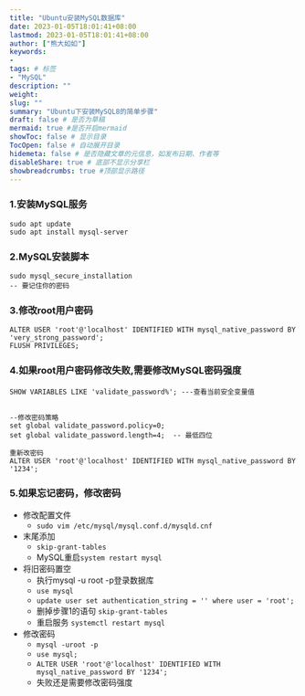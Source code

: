 ```yaml
---
title: "Ubuntu安装MySQL数据库"
date: 2023-01-05T18:01:41+08:00
lastmod: 2023-01-05T18:01:41+08:00
author: ["熊大如如"]
keywords: 
-
tags: # 标签
- "MySQL"
description: ""
weight:
slug: ""
summary: "Ubuntu下安装MySQL8的简单步骤"
draft: false # 是否为草稿
mermaid: true #是否开启mermaid
showToc: false # 显示目录
TocOpen: false # 自动展开目录
hidemeta: false # 是否隐藏文章的元信息，如发布日期、作者等
disableShare: true # 底部不显示分享栏
showbreadcrumbs: true #顶部显示路径
---
```


### 1.安装MySQL服务

    sudo apt update
    sudo apt install mysql-server

### 2.MySQL安装脚本

    sudo mysql_secure_installation
    -- 要记住你的密码

### 3.修改root用户密码

    ALTER USER 'root'@'localhost' IDENTIFIED WITH mysql_native_password BY 'very_strong_password';
    FLUSH PRIVILEGES;

### 4.如果root用户密码修改失败,需要修改MySQL密码强度

```
SHOW VARIABLES LIKE 'validate_password%'; ---查看当前安全变量值


--修改密码策略
set global validate_password.policy=0;
set global validate_password.length=4;  -- 最低四位

重新改密码
ALTER USER 'root'@'localhost' IDENTIFIED WITH mysql_native_password BY '1234';

```

### 5.如果忘记密码，修改密码

*   修改配置文件
    *   `sudo vim /etc/mysql/mysql.conf.d/mysqld.cnf`
*   末尾添加
    *   `skip-grant-tables`
    *   MySQL重启`system restart mysql`
*   将旧密码置空
    *   执行mysql -u root -p登录数据库
    *   `use mysql`
    *   `update user set authentication_string = '' where user = 'root';`
    *   删掉步骤1的语句 `skip-grant-tables`
    *   重启服务 `systemctl restart mysql`
*   修改密码
    *   `mysql -uroot -p`
    *   `use mysql;`
    *   `ALTER USER 'root'@'localhost' IDENTIFIED WITH mysql_native_password BY '1234';`
    *   失败还是需要修改密码强度

